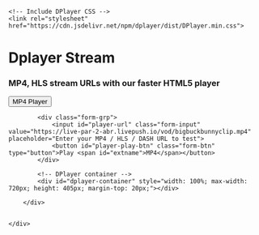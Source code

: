 <!DOCTYPE html>
<html lang="en">
<head>
    <meta charset="UTF-8">
    <meta name="viewport" content="width=device-width, initial-scale=1.0">
    <title>Test MP4 URLs with DPlayer</title>

    <!-- Include DPlayer CSS -->
    <link rel="stylesheet" href="https://cdn.jsdelivr.net/npm/dplayer/dist/DPlayer.min.css">

</head>
<body>

<div class="header section_wrap" style="height:auto; justify-content:flex-start;">
    <div class="container section_layout section_layout_feature section_layout_vertical">
        <div class="header-title-section">
            <h1 class="header-title">Dplayer Stream</h1>
            <h3 class="header-title-text">MP4, HLS stream URLs with our faster HTML5 player</h3>
        </div>
        <div class="content_wrap content_wrap_player_wrap">
            <button class="btn-type btn-type-tab form-btn active" data-playback-type="mp4" type="button">MP4 Player</button>

            <div class="form-grp">
                <input id="player-url" class="form-input" value="https://live-par-2-abr.livepush.io/vod/bigbuckbunnyclip.mp4" placeholder="Enter your MP4 / HLS / DASH URL to test">
                <button id="player-play-btn" class="form-btn" type="button">Play <span id="extname">MP4</span></button>
            </div>

            <!-- DPlayer container -->
            <div id="dplayer-container" style="width: 100%; max-width: 720px; height: 405px; margin-top: 20px;"></div>

        </div>


    </div>
</div>

<!-- Include DPlayer JS -->
<script src="DPlayer.min.js"></script>

<script>
  // Initialize DPlayer with the default MP4 video URL
  const player = new DPlayer({
      element: document.getElementById('dplayer-container'),
      video: {
          url: 'https://live-par-2-abr.livepush.io/vod/bigbuckbunnyclip.mp4',
      }
  });

  // Update video source when the "Play" button is clicked
  document.getElementById('player-play-btn').addEventListener('click', function () {
      const videoUrl = document.getElementById('player-url').value; // Get URL from input
      player.switchVideo({ url: videoUrl, type: 'mp4' }); // Switch to new video URL
  });
</script>
<link rel="stylesheet" href="style.css">
</body>
</html>
